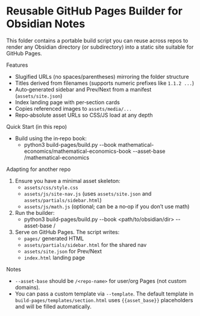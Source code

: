 Reusable GitHub Pages Builder for Obsidian Notes
===============================================

This folder contains a portable build script you can reuse across repos to
render any Obsidian directory (or subdirectory) into a static site suitable
for GitHub Pages.

Features
- Slugified URLs (no spaces/parentheses) mirroring the folder structure
- Titles derived from filenames (supports numeric prefixes like `1.1.2 ...`)
- Auto‑generated sidebar and Prev/Next from a manifest (`assets/site.json`)
- Index landing page with per‑section cards
- Copies referenced images to `assets/media/...`
- Repo‑absolute asset URLs so CSS/JS load at any depth

Quick Start (in this repo)
- Build using the in‑repo book:
  - python3 build-pages/build.py --book mathematical-economics/mathematical-economics-book --asset-base /mathematical-economics

Adapting for another repo
1) Ensure you have a minimal asset skeleton:
   - `assets/css/style.css`
   - `assets/js/site-nav.js` (uses `assets/site.json` and `assets/partials/sidebar.html`)
   - `assets/js/math.js` (optional; can be a no‑op if you don’t use math)
2) Run the builder:
   - python3 build-pages/build.py --book <path/to/obsidian/dir> --asset-base /<repo-name>
3) Serve on GitHub Pages. The script writes:
   - `pages/` generated HTML
   - `assets/partials/sidebar.html` for the shared nav
   - `assets/site.json` for Prev/Next
   - `index.html` landing page

Notes
- `--asset-base` should be `/<repo-name>` for user/org Pages (not custom domains).
- You can pass a custom template via `--template`. The default template in
  `build-pages/templates/section.html` uses `{{asset_base}}` placeholders and
  will be filled automatically.

